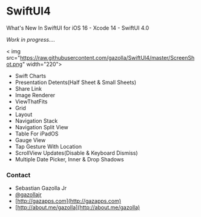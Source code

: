 
# SwiftUI4

What's New In SwiftUI for iOS 16 - Xcode 14 - SwiftUI 4.0

*Work in progress....*

< img src="https://raw.githubusercontent.com/gazolla/SwiftUI4/master/ScreenShot.png" width="220">

* Swift Charts
* Presentation Detents(Half Sheet & Small Sheets)
* Share Link
* Image Renderer
* ViewThatFits
* Grid
* Layout
* Navigation Stack
* Navigation Split View
* Table For iPadOS
* Gauge View
* Tap Gesture With Location
* ScrollView Updates(Disable & Keyboard Dismiss)
* Multiple Date Picker, Inner & Drop Shadows


### Contact

* Sebastian Gazolla Jr
* [@gazollajr](http://twitter.com/gazollajr)
* [http://gazapps.com](http://gazapps.com)
* [http://about.me/gazolla](http://about.me/gazolla)
